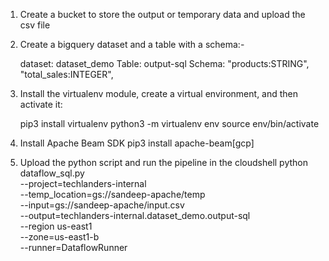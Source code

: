 1. Create a bucket to store the output or temporary data and upload the csv file

2. Create a bigquery dataset and a table with a schema:- 
   
   dataset: dataset_demo
   Table: output-sql
   Schema:
      "products:STRING",
      "total_sales:INTEGER",

3. Install the virtualenv module, create a virtual environment, and then activate it:

   pip3 install virtualenv
   python3 -m virtualenv env
   source env/bin/activate

4. Install Apache Beam SDK
   pip3 install apache-beam[gcp]

5. Upload the python script and run the pipeline in the cloudshell
python dataflow_sql.py \
    --project=techlanders-internal \
    --temp_location=gs://sandeep-apache/temp \
    --input=gs://sandeep-apache/input.csv \
    --output=techlanders-internal.dataset_demo.output-sql \
    --region us-east1  \
    --zone=us-east1-b \
    --runner=DataflowRunner

